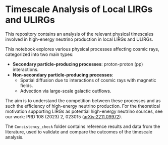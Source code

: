 # Timescale Analysis of Local LIRGs and ULIRGs

This repository contains an analysis of the relevant physical timescales involved in high-energy neutrino production in local LIRGs and ULIRGs. 

This notebook explores various physical processes affecting cosmic rays, categorized into two main types:

- **Secondary particle-producing processes**: proton-proton (pp) interactions.
- **Non-secondary particle-producing processes**:
  - Spatial diffusion due to interactions of cosmic rays with magnetic fields.
  - Advection via large-scale galactic outflows.

The aim is to understand the competition between these processes and as such the efficiency of high-energy neutrino production. For the theoretical motivation supporting LIRGs as potential high-energy neutrino sources, see our work: PRD 108 (2023) 2, 023015 ([arXiv:2211.09972](https://arxiv.org/abs/2304.01020)).


The `Concistency_check` folder contains reference results and data from the literature, used to validate and compare the outcomes of the timescale analysis.
